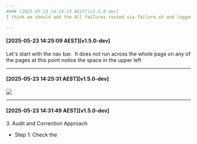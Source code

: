 ```yaml
---
#### [2025-05-23 14:19:13 AEST][v1.5.0-dev]
I think we should add the All failures routed via failure.sh and logged/alerted per directives bit into the project directives

---
```

#### [2025-05-23 14:25:09 AEST][v1.5.0-dev]
Let's start with the nav bar.  It does not run across the whole page on any of the pages at this point notice the space in the upper left


---
#### [2025-05-23 14:25:31 AEST][v1.5.0-dev]
![](/admin/objectives/images/Screenshot-2025-05-23-at-14.22.56.png)

---
#### [2025-05-23 14:31:49 AEST][v1.5.0-dev]
3\. Audit and Correction Approach

  * Step 1: Check the <script src="...tailwindcss.com"> on all main pages (index.php, about.php, etc.) and set to 3.4.1 everywhere.
  * Step 2: Re-audit your most recent layouts for any non-3.x classes (e.g., bg-black/90 is supported, but others may not be).
  * Step 3: If you encounter visual glitches, colors not applying, spacing issues, or dark mode not working—it's likely a class or CDN version mismatch.

---
#### [2025-05-23 14:32:24 AEST][v1.5.0-dev]
FileCorrect Tailwind CDN?

index.php
Should be 3.4.1

about.php
Should be 3.4.1

smallbiz.php
Should be 3.4.1

enterprise.php
Should be 3.4.1

automation.php
Should be 3.4.1

contact.php
Should be 3.4.1

admin/*.php
Should be 3.4.1

---
#### [2025-05-23 14:33:00 AEST][v1.5.0-dev]
First give me an audit and then we will use sed and test

---
#### [2025-05-23 14:38:02 AEST][v1.5.0-dev]
Now how do we fix the nav bar an what does layout.php do?


---
#### [2025-05-23 14:38:21 AEST][v1.5.0-dev]
![](/admin/objectives/images/Screenshot-2025-05-23-at-14.36.37.png)

---
#### [2025-05-23 14:40:08 AEST][v1.5.0-dev]
FileWhat it DoesNav Impact

layout.php
Site-wide layout
Includes nav.php at top, sets page padding, renders page content, handles background & footer

nav.php
Navigation bar
Stretches full width, fixed at top, mobile/desktop

*.php
Content pages
Call renderLayout(), supply unique content

---
#### [2025-05-23 14:51:12 AEST][v1.5.0-dev]
We have one major fix left for this release.  I want images to render and link like you have working in /admin/logs.php but I'm also pasting php revision code into the log and that is being rendered instead of being protected e.g. the browser is trying to interpret it all.  What can be done to fix this?

---
#### [2025-05-23 14:53:16 AEST][v1.5.0-dev]
MethodRenders imagesRenders code blocks safelyExecutes PHP/HTML/JS?

`echo $content`
Yes
No
Yes (unsafe!)

`htmlspecialchars()`
No
Yes
No

`Parsedown (safe)`
Yes
Yes
No

---
#### [2025-05-23 14:53:56 AEST][v1.5.0-dev]
I think clickable copy would be kinda cool too

